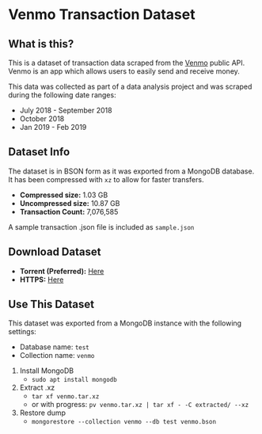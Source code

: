 # Venmo Transaction Dataset

## What is this? 

This is a dataset of transaction data scraped from the [Venmo](https://venmo.com) public API. Venmo is an app which allows users to easily send and receive money. 

This data was collected as part of a data analysis project and was scraped during the following date ranges:

* July 2018 - September 2018
* October 2018
* Jan 2019 - Feb 2019


## Dataset Info

The dataset is in BSON form as it was exported from a MongoDB database. It has been compressed with `xz` to allow for faster transfers. 

* **Compressed size:** 1.03 GB
* **Uncompressed size:** 10.87 GB
* **Transaction Count:** 7,076,585

A sample transaction .json file is included as `sample.json`

## Download Dataset

* **Torrent (Preferred):** [Here](https://github.com/sa7mon/venmo-data/raw/master/venmo.tar.xz.torrent)
* **HTTPS:** [Here](https://d.badtech.xyz/venmo.tar.xz)

## Use This Dataset
This dataset was exported from a MongoDB instance with the following settings:
* Database name: `test`
* Collection name: `venmo`

1. Install MongoDB
    * `sudo apt install mongodb`
2. Extract .xz
    * `tar xf venmo.tar.xz` 
    * or with progress: `pv venmo.tar.xz | tar xf - -C extracted/ --xz`
3. Restore dump
    * `mongorestore --collection venmo --db test venmo.bson`





